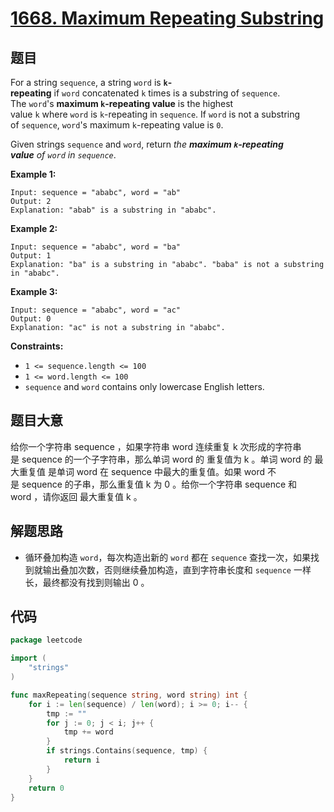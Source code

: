 # [1668. Maximum Repeating Substring](https://leetcode.com/problems/maximum-repeating-substring/)


## 题目

For a string `sequence`, a string `word` is **`k`-repeating** if `word` concatenated `k` times is a substring of `sequence`. The `word`'s **maximum `k`-repeating value** is the highest value `k` where `word` is `k`-repeating in `sequence`. If `word` is not a substring of `sequence`, `word`'s maximum `k`-repeating value is `0`.

Given strings `sequence` and `word`, return *the **maximum `k`-repeating value** of `word` in `sequence`*.

**Example 1:**

```
Input: sequence = "ababc", word = "ab"
Output: 2
Explanation: "abab" is a substring in "ababc".
```

**Example 2:**

```
Input: sequence = "ababc", word = "ba"
Output: 1
Explanation: "ba" is a substring in "ababc". "baba" is not a substring in "ababc".
```

**Example 3:**

```
Input: sequence = "ababc", word = "ac"
Output: 0
Explanation: "ac" is not a substring in "ababc". 
```

**Constraints:**

- `1 <= sequence.length <= 100`
- `1 <= word.length <= 100`
- `sequence` and `word` contains only lowercase English letters.

## 题目大意

给你一个字符串 sequence ，如果字符串 word 连续重复 k 次形成的字符串是 sequence 的一个子字符串，那么单词 word 的 重复值为 k 。单词 word 的 最大重复值 是单词 word 在 sequence 中最大的重复值。如果 word 不是 sequence 的子串，那么重复值 k 为 0 。给你一个字符串 sequence 和 word ，请你返回 最大重复值 k 。

## 解题思路

- 循环叠加构造 `word`，每次构造出新的 `word` 都在 `sequence` 查找一次，如果找到就输出叠加次数，否则继续叠加构造，直到字符串长度和 `sequence` 一样长，最终都没有找到则输出 0 。

## 代码

```go
package leetcode

import (
    "strings"
)

func maxRepeating(sequence string, word string) int {
    for i := len(sequence) / len(word); i >= 0; i-- {
        tmp := ""
        for j := 0; j < i; j++ {
            tmp += word
        }
        if strings.Contains(sequence, tmp) {
            return i
        }
    }
    return 0
}
```